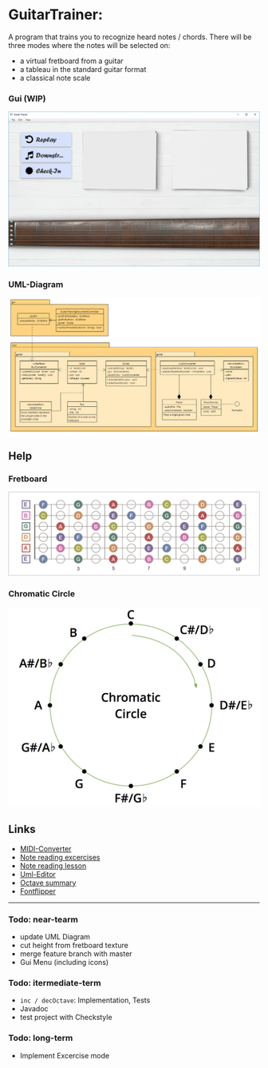 # GuitarTrainer: 
A program that trains you to recognize heard notes / chords. There will be three modes where the notes will be selected on:
- a virtual fretboard from a guitar
- a tableau in the standard guitar format
- a classical note scale

### Gui (WIP)
<img src="https://github.com/derMacon/GuitarTrainer/blob/feature/otherDocs/screenshots/screenshot1503.png" alt="drawing" width="2000"/>

### UML-Diagram
![alt text](https://github.com/derMacon/GuitarTrainer/blob/master/otherDocs/diagrams/GuitarTrainerUML.png)

## Help
### Fretboard 
![alt text](https://github.com/derMacon/GuitarTrainer/blob/master/otherDocs/diagrams/fretboard-diagram.jpg)

### Chromatic Circle
<img src="https://github.com/derMacon/GuitarTrainer/blob/master/otherDocs/diagrams/chromatic-circle.png" width="600">

## Links
- [MIDI-Converter](https://www.zamzar.com/)
- [Note reading excercises](https://www.bonedo.de/artikel/einzelansicht/noten-lesen-lernen-fuer-gitarristen-1-das-notensystem-grundlagen-und-leersaitenspiel.html)
- [Note reading lesson](https://www.youtube.com/watch?v=8Mj6305Rr2w&t=418s)
- [Uml-Editor](http://www.umlet.com/umletino/umletino.html)
- [Octave summary](http://www.musikkunde.info/notenlehre/oktavraeume)
- [Fontflipper](https://fontflipper.com/flip-or-flop)

---

### Todo: near-tearm
- update UML Diagram 
- cut height from fretboard texture
- merge feature branch with master
- Gui Menu (including icons)

### Todo: itermediate-term
- `inc / decOctave`: Implementation, Tests 
- Javadoc
- test project with Checkstyle

### Todo: long-term
- Implement Excercise mode
